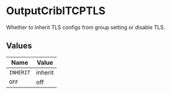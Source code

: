 # OutputCriblTCPTLS

Whether to inherit TLS configs from group setting or disable TLS.


## Values

| Name      | Value     |
| --------- | --------- |
| `INHERIT` | inherit   |
| `OFF`     | off       |